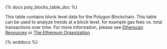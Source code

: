 {% docs poly_blocks_table_doc %}

This table contains block level data for the Polygon Blockchain. This table can be used to analyze trends at a block level, for example gas fees vs. total transactions over time. For more information, please see [Etherscan Resources](https://etherscan.io/directory/Learning_Resources/Ethereum) or [The Ethereum Organization](https://ethereum.org/en/developers/docs/blocks/)

{% enddocs %}